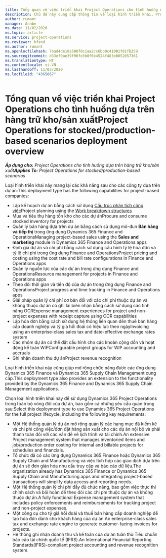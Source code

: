 ```yaml
---
title: Tổng quan về việc triển khai Project Operations cho tình huống dựa trên hàng trữ kho/sản xuất
description: Chủ đề này cung cấp thông tin về loại hình triển khai, Project Operations cho các tình huống dựa trên sản xuất/hàng trữ kho.
author: rumant
manager: Annbe
ms.date: 11/02/2020
ms.topic: article
ms.service: project-operations
ms.reviewer: kfend
ms.author: rumant
ms.openlocfilehash: 7bad4de10a508f0c1aa2cc6bb0c41081f81fb259
ms.sourcegitcommit: d33ef0ae39f90fe3b0f6b4524f483e8052057361
ms.translationtype: HT
ms.contentlocale: vi-VN
ms.lasthandoff: 11/03/2020
ms.locfileid: "4365667"
---
```

# <a name="project-operations-for-stockedproduction-based-scenarios-deployment-overview"></a><span data-ttu-id="1658e-103">Tổng quan về việc triển khai Project Operations cho tình huống dựa trên hàng trữ kho/sản xuất</span><span class="sxs-lookup"><span data-stu-id="1658e-103">Project Operations for stocked/production-based scenarios deployment overview</span></span>

<span data-ttu-id="1658e-104">_**Áp dụng cho:** Project Operations cho tình huống dựa trên hàng trữ kho/sản xuất_</span><span class="sxs-lookup"><span data-stu-id="1658e-104">_**Applies To:** Project Operations for stocked/production-based scenarios_</span></span>


<span data-ttu-id="1658e-105">Loại hình triển khai này mang lại các khả năng sau cho các công ty dựa trên dự án:</span><span class="sxs-lookup"><span data-stu-id="1658e-105">This deployment type has the following capabilities for project-based companies:</span></span>

- <span data-ttu-id="1658e-106">Lập kế hoạch dự án bằng cách sử dụng [Cấu trúc phân tích công việc](work-breakdown-structures.md)</span><span class="sxs-lookup"><span data-stu-id="1658e-106">Project planning using the [Work breakdown structures](work-breakdown-structures.md)</span></span>
- <span data-ttu-id="1658e-107">Mua và tiêu thụ hàng tồn kho cho các dự án</span><span class="sxs-lookup"><span data-stu-id="1658e-107">Procure and consume stocked inventory for projects</span></span>
- <span data-ttu-id="1658e-108">Quản lý bán hàng dựa trên dự án bằng cách sử dụng mô-đun **Bán hàng và tiếp thị** trong ứng dụng Dynamics 365 Finance and Operations</span><span class="sxs-lookup"><span data-stu-id="1658e-108">Managing project-based sales using the **Sales and marketing** module in Dynamics 365 Finance and Operations apps</span></span>
- <span data-ttu-id="1658e-109">Định giá dự án và chi phí bằng cách sử dụng cấu hình tỷ lệ hóa đơn và tỷ lệ chi phí trong ứng dụng Finance and Operations</span><span class="sxs-lookup"><span data-stu-id="1658e-109">Project pricing and costing using the cost rate and bill rate configurations in Finance and Operations apps</span></span>
- <span data-ttu-id="1658e-110">Quản lý nguồn lực của các dự án trong ứng dụng Finance and Operations</span><span class="sxs-lookup"><span data-stu-id="1658e-110">Resource management for projects in Finance and Operations apps</span></span>
- <span data-ttu-id="1658e-111">Theo dõi thời gian và tiến độ của dự án trong ứng dụng Finance and Operations</span><span class="sxs-lookup"><span data-stu-id="1658e-111">Project progress and time tracking in Finance and Operations apps</span></span>
- <span data-ttu-id="1658e-112">Giải pháp quản lý chi phí cơ bản đối với các chi phí thuộc dự án và không thuộc dự án có ghi lại biên nhận bằng cách sử dụng các tính năng OCR</span><span class="sxs-lookup"><span data-stu-id="1658e-112">Expense management experiences for project and non-project expenses with receipt capture using OCR capabilities</span></span>
- <span data-ttu-id="1658e-113">Lập hóa đơn bằng cách sử dụng hệ thống liên quan đến thuế bán hàng cấp doanh nghiệp và tỷ giá hối đoái có hiệu lực theo ngày</span><span class="sxs-lookup"><span data-stu-id="1658e-113">Invoicing using an enterprise-class sales tax and date-effective exchange rates system</span></span>
- <span data-ttu-id="1658e-114">Các nhóm dự án có thể đặt cấu hình cho các khoản cộng dồn và hoạt động kế toán WIP</span><span class="sxs-lookup"><span data-stu-id="1658e-114">Configurable project groups for WIP accounting and accruals</span></span>
- <span data-ttu-id="1658e-115">Ghi nhận doanh thu dự án</span><span class="sxs-lookup"><span data-stu-id="1658e-115">Project revenue recognition</span></span>

<span data-ttu-id="1658e-116">Loại hình triển khai này cũng giúp mở rộng chức năng được các ứng dụng Dynamics 365 Finance và Dynamics 365 Supply Chain Management cung cấp.</span><span class="sxs-lookup"><span data-stu-id="1658e-116">This deployment type also provides an extension to the functionality provided by the Dynamics 365 Finance and Dynamics 365 Supply Chain Management applications.</span></span>

<span data-ttu-id="1658e-117">Chọn loại hình triển khai này để sử dụng Dynamics 365 Project Operations trong toàn bộ vòng đời của dự án, bao gồm cả những yêu cầu quan trọng sau:</span><span class="sxs-lookup"><span data-stu-id="1658e-117">Select this deployment type to use Dynamics 365 Project Operations for the full project lifecycle, including the following key requirements:</span></span>

- <span data-ttu-id="1658e-118">Một Hệ thống quản lý dự án mở rộng quản lý các hạng mục đã kiểm kê và chi phí công việc/đơn đặt hàng sản xuất cho các dự án nội bộ và phải thanh toán đối với các vấn đề về lịch trình và tài chính.</span><span class="sxs-lookup"><span data-stu-id="1658e-118">An extensive Project management system that manages inventoried items and job/production order costing for internal and billable projects for schedules and financials.</span></span>
- <span data-ttu-id="1658e-119">Tổ chức đã có các ứng dụng Dynamics 365 Finance hoặc Dynamics 365 Supply Chain and Manufacturing và việc tích hợp các giao dịch dựa trên dự án sẽ đơn giản hóa nhu cầu truy cập và báo cáo dữ liệu.</span><span class="sxs-lookup"><span data-stu-id="1658e-119">The organization already has Dynamics 365 Finance or Dynamics 365 Supply Chain and Manufacturing apps and integrating project-based transactions will simplify data access and reporting needs.</span></span>
- <span data-ttu-id="1658e-120">Một Hệ thống quản lý chi phí đầy đủ chức năng, bao gồm việc thực thi chính sách và bồi hoàn để theo dõi các chi phí thuộc dự án và không thuộc dự án.</span><span class="sxs-lookup"><span data-stu-id="1658e-120">A fully functional Expense management system that includes policy enforcements and reimbursements for tracking project and non-project expenses.</span></span>
- <span data-ttu-id="1658e-121">Một công cụ cho tỷ giá hối đoái và thuế bán hàng cấp doanh nghiệp để tạo hóa đơn dành cho khách hàng của dự án.</span><span class="sxs-lookup"><span data-stu-id="1658e-121">An enterprise-class sales tax and exchange rate engine to generate customer-facing invoices for projects.</span></span>
- <span data-ttu-id="1658e-122">Hệ thống ghi nhận doanh thu và kế toán của dự án tuân thủ Tiêu chuẩn báo cáo tài chính quốc tế (IFRS).</span><span class="sxs-lookup"><span data-stu-id="1658e-122">An International Financial Reporting Standards(IFRS)-compliant project accounting and revenue recognition system.</span></span>

